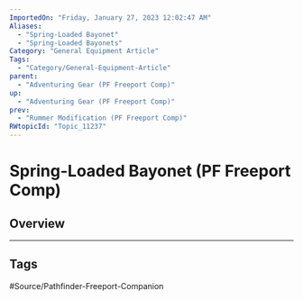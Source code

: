 ```yaml
---
ImportedOn: "Friday, January 27, 2023 12:02:47 AM"
Aliases:
  - "Spring-Loaded Bayonet"
  - "Spring-Loaded Bayonets"
Category: "General Equipment Article"
Tags:
  - "Category/General-Equipment-Article"
parent:
  - "Adventuring Gear (PF Freeport Comp)"
up:
  - "Adventuring Gear (PF Freeport Comp)"
prev:
  - "Rummer Modification (PF Freeport Comp)"
RWtopicId: "Topic_11237"
---
```

# Spring-Loaded Bayonet (PF Freeport Comp)
## Overview

---
## Tags
#Source/Pathfinder-Freeport-Companion

